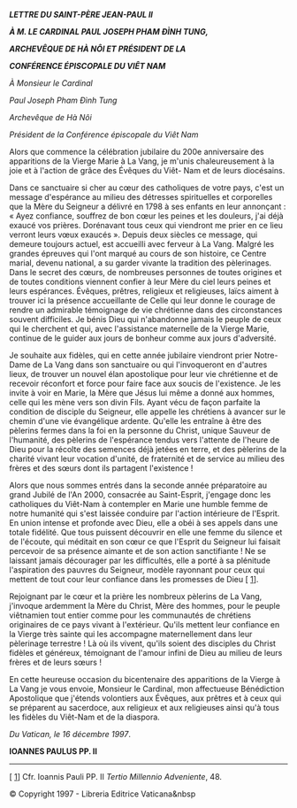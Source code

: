 ***LETTRE DU SAINT-PÈRE JEAN-PAUL II***

***À M. LE CARDINAL PAUL JOSEPH PHAM ÐÌNH TUNG,***

***ARCHEVÊQUE DE HÀ NÔI ET PRÉSIDENT DE LA***

***CONFÉRENCE ÉPISCOPALE DU VIÊT NAM***

*À Monsieur le Cardinal*

*Paul Joseph Pham Ðình Tung*

*Archevêque de Hà Nôi*

*Président de la Conférence épiscopale du Viêt Nam*

Alors que commence la célébration jubilaire du 200e anniversaire des apparitions de la Vierge Marie à La Vang, je m'unis chaleureusement à la joie et à l'action de grâce des Évêques du Viêt- Nam et de leurs diocésains.

Dans ce sanctuaire si cher au cœur des catholiques de votre pays, c'est un message d'espérance au milieu des détresses spirituelles et corporelles que la Mère du Seigneur a délivré en 1798 à ses enfants en leur annonçant : « Ayez confiance, souffrez de bon cœur les peines et les douleurs, j'ai déjà exaucé vos prières. Dorénavant tous ceux qui viendront me prier en ce lieu verront leurs vœux exaucés ». Depuis deux siècles ce message, qui demeure toujours actuel, est accueilli avec ferveur à La Vang. Malgré les grandes épreuves qui l'ont marqué au cours de son histoire, ce Centre marial, devenu national, a su garder vivante la tradition des pèlerinages. Dans le secret des cœurs, de nombreuses personnes de toutes origines et de toutes conditions viennent confier à leur Mère du ciel leurs peines et leurs espérances. Évêques, prêtres, religieux et religieuses, laïcs aiment à trouver ici la présence accueillante de Celle qui leur donne le courage de rendre un admirable témoignage de vie chrétienne dans des circonstances souvent difficiles. Je bénis Dieu qui n'abandonne jamais le peuple de ceux qui le cherchent et qui, avec l'assistance maternelle de la Vierge Marie, continue de le guider aux jours de bonheur comme aux jours d'adversité.

Je souhaite aux fidèles, qui en cette année jubilaire viendront prier Notre-Dame de La Vang dans son sanctuaire ou qui l'invoqueront en d'autres lieux, de trouver un nouvel élan apostolique pour leur vie chrétienne et de recevoir réconfort et force pour faire face aux soucis de l'existence. Je les invite à voir en Marie, la Mère que Jésus lui même a donné aux hommes, celle qui les mène vers son divin Fils. Ayant vécu de façon parfaite la condition de disciple du Seigneur, elle appelle les chrétiens à avancer sur le chemin d'une vie évangélique ardente. Qu'elle les entraîne à être des pèlerins fermes dans la foi en la personne du Christ, unique Sauveur de l'humanité, des pèlerins de l'espérance tendus vers l'attente de l'heure de Dieu pour la récolte des semences déjà jetées en terre, et des pèlerins de la charité vivant leur vocation d'unité, de fraternité et de service au milieu des frères et des sœurs dont ils partagent l'existence !

Alors que nous sommes entrés dans la seconde année préparatoire au grand Jubilé de l'An 2000, consacrée au Saint-Esprit, j'engage donc les catholiques du Viêt-Nam à contempler en Marie une humble femme de notre humanité qui s'est laissée conduire par l'action intérieure de l'Esprit. En union intense et profonde avec Dieu, elle a obéi à ses appels dans une totale fidélité. Que tous puissent découvrir en elle une femme du silence et de l'écoute, qui méditait en son cœur ce que l'Esprit du Seigneur lui faisait percevoir de sa présence aimante et de son action sanctifiante ! Ne se laissant jamais décourager par les difficultés, elle a porté à sa plénitude l'aspiration des pauvres du Seigneur, modèle rayonnant pour ceux qui mettent de tout cour leur confiance dans les promesses de Dieu [ [1](#_ftn1 "")].

Rejoignant par le cœur et la prière les nombreux pèlerins de La Vang, j'invoque ardemment la Mère du Christ, Mère des hommes, pour le peuple viêtnamien tout entier comme pour les communautés de chrétiens originaires de ce pays vivant à l'extérieur. Qu'ils mettent leur confiance en la Vierge très sainte qui les accompagne maternellement dans leur pèlerinage terrestre ! Là où ils vivent, qu'ils soient des disciples du Christ fidèles et généreux, témoignant de l'amour infini de Dieu au milieu de leurs frères et de leurs sœurs !

En cette heureuse occasion du bicentenaire des apparitions de la Vierge à La Vang je vous envoie, Monsieur le Cardinal, mon affectueuse Bénédiction Apostolique que j'étends volontiers aux Évêques, aux prêtres et à ceux qui se préparent au sacerdoce, aux religieux et aux religieuses ainsi qu'à tous les fidèles du Viêt-Nam et de la diaspora.

*Du Vatican, le 16 décembre 1997*.

**IOANNES PAULUS PP. II**

* * *

[ [1](#_ftnref1 "")] Cfr. Ioannis Pauli PP. II *Tertio Millennio Adveniente*, 48.

© Copyright 1997 - Libreria Editrice Vaticana&nbsp